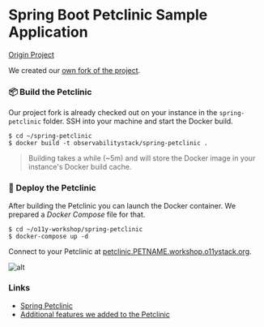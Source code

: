 # Spring Boot Petclinic Sample Application

[Origin Project](https://github.com/spring-projects/spring-petclinic)


We created our [own fork of the project](https://github.com/observabilitystack/spring-petclinic).

### 📦 Build the Petclinic

Our project fork is already checked out on your instance in
the `spring-petclinic` folder. SSH into your machine and
start the Docker build.

```
$ cd ~/spring-petclinic
$ docker build -t observabilitystack/spring-petclinic .
```

> Building takes a while (~5m) and will store the Docker
> image in your instance's Docker build cache.

### 🚚 Deploy the Petclinic

After building the Petclinic you can launch the Docker
container. We prepared a _Docker Compose_ file for that.

```
$ cd ~/o11y-workshop/spring-petclinic
$ docker-compose up -d
```

Connect to your Petclinic at [petclinic.PETNAME.workshop.o11ystack.org](https://petclinic.PETNAME.workshop.o11ystack.org).

![alt](../images/petclinic.png)

### Links

* [Spring Petclinic](https://github.com/spring-projects/spring-petclinic)
* [Additional features we added to the Petclinic](https://github.com/spring-projects/spring-petclinic/compare/main...observabilitystack:spring-petclinic:main)
